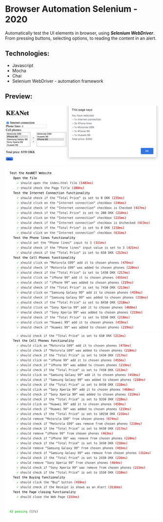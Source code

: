 # Browser Automation Selenium - 2020

Automatically test the UI elements in browser, using ***Selenium WebDriver***. From pressing buttons, selecting options, to reading the content in an alert.

## Technologies:
- Javascript
- Mocha
- Chai
- Selenium WebDriver - automation framework

## Preview:
![alt text](https://github.com/panaitescu-paul/Browser-Automation-Selenium-2020/blob/master/screenshots/s2.png)
![alt text](https://github.com/panaitescu-paul/Browser-Automation-Selenium-2020/blob/master/screenshots/s3.png)
![alt text](https://github.com/panaitescu-paul/Browser-Automation-Selenium-2020/blob/master/screenshots/s4.png)
